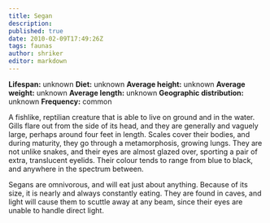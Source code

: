 ```yaml
---
title: Segan
description:
published: true
date: 2010-02-09T17:49:26Z
tags: faunas
author: shriker
editor: markdown
---
```

<!-- infobox starts -->
**Lifespan:** unknown
**Diet:** unknown
**Average height:** unknown
**Average weight:** unknown
**Average length:** unknown
**Geographic distribution:** unknown
**Frequency:** common
<!-- infobox ends -->

A fishlike, reptilian creature that is able to live on ground and in the water. Gills flare out from the side of its head, and they are generally and vaguely large, perhaps around four feet in length. Scales cover their bodies, and during maturity, they go through a metamorphosis, growing lungs. They are not unlike snakes, and their eyes are almost glazed over, sporting a pair of extra, translucent eyelids. Their colour tends to range from blue to black, and anywhere in the spectrum between.

Segans are omnivorous, and will eat just about anything. Because of its size, it is nearly and always constantly eating. They are found in caves, and light will cause them to scuttle away at any beam, since their eyes are unable to handle direct light.
